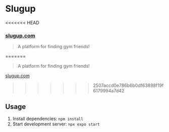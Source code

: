 # Slugup

<<<<<<< HEAD
### [slugup.com](https://slugup.com)

> A platform for finding gym friends!

=======
> A platform for finding gym friends!

[slugup.com](https://slugup.com)

>>>>>>> 2507accd0e786b6b0df63898f19f6179994a7d42
## Usage

1. Install dependencies: `npm install`
2. Start development server: `npx expo start`
